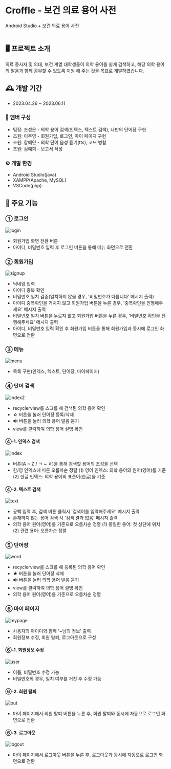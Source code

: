# Croffle - 보건 의료 용어 사전
Android Studio + 보건 의료 용어 사전
<br>
<br>

## 🖥 프로젝트 소개
의료 종사자 및 의대, 보건 계열 대학생들이 의학 용어를 쉽게 검색하고, 해당 의학 용어의 발음과 함께 공부할 수 있도록 지원 해 주는 것을 목표로 개발하였습니다.


## 🕰 개발 기간
- 2023.04.26 ~ 2023.06.11


### 👤 멤버 구성 
- 팀장: 조성은 - 의학 용어 검색(인덱스, 텍스트 검색), 나만의 단어장 구현
- 조원: 이주영 - 회원가입, 로그인, 마이 페이지 구현
- 조원: 장혜민 - 의학 단어 음성 듣기(tts), 코드 병합
- 조원: 김예희 - 보고서 작성


### ⚙ 개발 환경
- Android Studio(java)
- XAMPP(Apache, MySQL)
- VSCode(php)


## 📌 주요 기능
### ① 로그인
![login](https://github.com/Hwa-A/Croffle/assets/100755494/74728b1b-05a1-4097-a9d3-20457e5719b3)

- 회원가입 화면 전환 버튼
- 아이디, 비밀번호 입력 후 로그인 버튼을 통해 메뉴 화면으로 전환

  
### ② 회원가입
![signup](https://github.com/Hwa-A/Croffle/assets/100755494/0ac28084-7486-47c3-8c65-9fc97342d1e8)

- 닉네임 입력
- 아이디 중복 확인
- 비밀번호 일치 검증(일치하지 않을 경우, '비밀번호가 다릅니다' 메시지 출력)
- 아이디 중복확인을 거치지 않고 회원가입 버튼을 누른 경우, '중복확인을 진행해주세요' 메시지 출력
- 비밀번호 일치 버튼을 누르지 않고 회원가입 버튼을 누른 경우, '비밀번호 확인을 진행해주세요' 메시지 출력
- 아이디, 비밀번호 입력 확인 후 회원가입 버튼을 통해 회원가입과 동시에 로그인 화면으로 전환

  
### ③ 메뉴
![menu](https://github.com/Hwa-A/Croffle/assets/100755494/daec7f01-333a-4090-a071-3229717f0ada)

- 목록 구현(인덱스, 텍스트, 단어장, 마이페이지)


### ④ 단어 검색
![index2](https://github.com/Hwa-A/Croffle/assets/100755494/cd414610-148e-4bfe-80c1-160d534a7945)

- recyclerview를 스크롤 해 검색된 의학 용어 확인
- ☆ 버튼을 눌러 단어장 등록/삭제
- 🔊 버튼을 눌러 의학 용어 발음 듣기
- view를 클릭하여 의학 용어 설명 확인
  
#### ④-1. 인덱스 검색
![index](https://github.com/Hwa-A/Croffle/assets/100755494/fb700a14-bf35-4a2e-91cb-765ba6560508)

- 버튼(A ~ Z / ㄱ ~ ㅎ)을 통해 검색할 용어의 초성을 선택
- 한/영 인덱스에 따른 오름차순 정렬
  (1) 영어 인덱스: 의학 용어의 원어(영어)를 기준
  (2) 한글 인덱스: 의학 용어의 표준어(한글)을 기준

  
#### ④-2. 텍스트 검색
![text](https://github.com/Hwa-A/Croffle/assets/100755494/6793f319-cc2e-4adc-ac74-b468f8545127)

- 공백 입력 후, 검색 버튼 클릭시 '검색어를 입력해주세요' 메시지 출력
- 존재하지 않는 용어 검색 시 '검색 결과 없음' 메시지 출력
- 의학 용어 원어(영어)를 기준으로 오름차순 정렬
  (1) 동일한 용어: 첫 상단에 위치
  (2) 관련 용어: 오름차순 정렬
  

### ⑤ 단어장
![word](https://github.com/Hwa-A/Croffle/assets/100755494/3b0e1a34-384a-499e-b4c5-de519de170a3)

- recyclerview를 스크롤 해 등록된 의학 용어 확인
- ★ 버튼을 눌러 단어장 삭제
- 🔊 버튼을 눌러 의학 용어 발음 듣기
- view를 클릭하여 의학 용어 설명 확인
- 의학 용어 원어(영어)를 기준으로 오름차순 정렬


### ⑥ 마이 페이지
![mypage](https://github.com/Hwa-A/Croffle/assets/100755494/7444062f-34ec-48d2-974c-afb92b477a8a)

- 사용자의 아이디와 함께 '~님의 정보' 출력
- 회원정보 수정, 회원 탈퇴, 로그아웃으로 구성


#### ⑥-1. 회원정보 수정
![user](https://github.com/Hwa-A/Croffle/assets/100755494/257386a1-3f73-47cc-8bcd-1f2c6714cf93)

- 이름, 비밀번호 수정 가능
- 비밀번호의 경우, 일치 여부를 거친 후 수정 가능


#### ⑥-2. 회원 탈퇴
![out](https://github.com/Hwa-A/Croffle/assets/100755494/b52caef0-9687-4328-abcb-2adf28f7fb4f)

- 마이 페이지에서 회원 탈퇴 버튼을 누른 후, 회원 탈퇴와 동시에 자동으로 로그인 화면으로 전환


#### ⑥-3. 로그아웃
![logout](https://github.com/Hwa-A/Croffle/assets/100755494/b4d0929b-7351-4749-93b1-a7df5615a00a)
- 마이 페이지에서 로그아웃 버튼을 누른 후, 로그아웃과 동시에 자동으로 로그인 화면으로 전환

